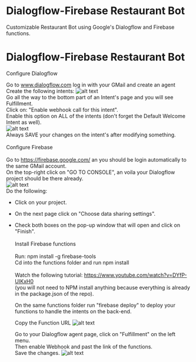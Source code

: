 # Dialogflow-Firebase Restaurant Bot

Customizable Restaurant Bot using Google's Dialogflow and Firebase functions.

# Dialogflow-Firebase Restaurant Bot

Configure Dialogflow

Go to www.dialogflow.com log in with your GMail and create an agent<br />
Create the following intents:
![alt text](https://github.com/ferdelamad/DialogflowFirebaseRestaurantBot/blob/master/imgs/tutorial/Intents.png)
<br />
Go all the way to the bottom part of an Intent's page and you will see Fulfillment.<br />
Click on: "Enable webhook call for this intent".<br />
Enable this option on ALL of the intents (don't forget the Default Welcome Intent as well).<br />
![alt text](https://github.com/ferdelamad/DialogflowFirebaseRestaurantBot/blob/master/imgs/tutorial/Fulfillment.png)
<br />
Always SAVE your changes on the intent's after modifying something.<br />
<br />
Configure Firebase<br />
<br />
Go to https://firebase.google.com/ an you should be login automatically to the same GMail account.<br />
On the top-right click on "GO TO CONSOLE", an voila your Dialogflow project should be there already.<br />
![alt text](https://github.com/ferdelamad/DialogflowFirebaseRestaurantBot/blob/master/imgs/tutorial/Firebase_project.png)
<br />
Do the following:

- Click on your project.<br />
- On the next page click on "Choose data sharing settings".<br />
- Check both boxes on the pop-up window that will open and click on "Finish".<br />
  <br />
  Install Firebase functions<br />
  <br />
  Run: npm install -g firebase-tools<br />
  Cd into the functions folder and run npm install<br />
  <br />
  Watch the following tutorial: https://www.youtube.com/watch?v=DYfP-UIKxH0<br />
  (you will not need to NPM install anything because everything is already in the package.json of the repo).<br />

  On the same functions folder run "firebase deploy" to deploy your functions to handle the intents on the back-end.<br />

  Copy the Function URL
  ![alt text](https://github.com/ferdelamad/DialogflowFirebaseRestaurantBot/blob/master/imgs/tutorial/FunctionURL.png)

  Go to your Dialogflow agent page, click on "Fulfillment" on the left menu.<br />
  Then enable Webhook and past the link of the functions.<br />
  Save the changes.
  ![alt text](https://github.com/ferdelamad/DialogflowFirebaseRestaurantBot/blob/master/imgs/tutorial/Webhook.png)

